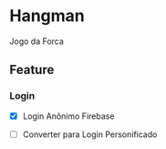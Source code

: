 # Hangman
Jogo da Forca

## Feature
### Login
- [x] Login Anônimo Firebase
- [ ] Converter para Login Personificado  

